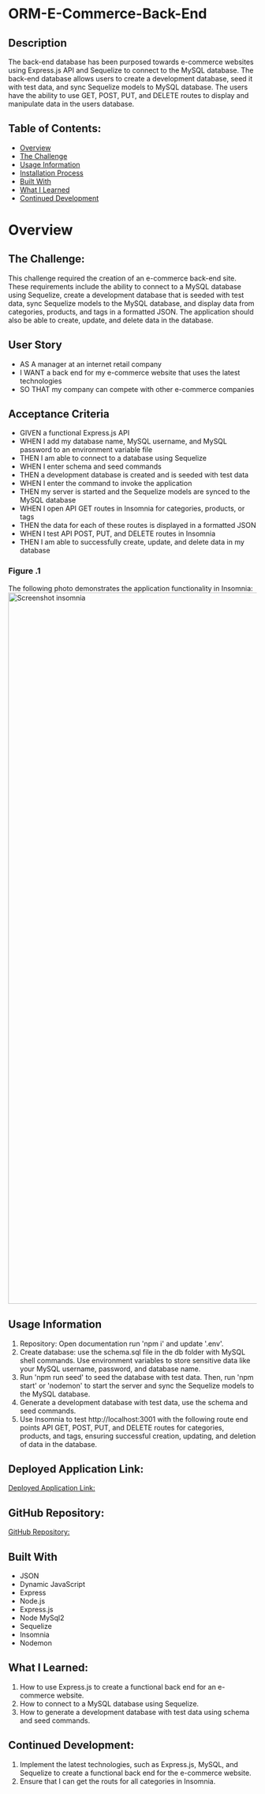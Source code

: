 # ORM-E-Commerce-Back-End

## Description
The back-end database has been purposed towards e-commerce websites using Express.js API and Sequelize to connect to the MySQL database. The back-end database allows users to create a development database, seed it with test data, and sync Sequelize models to MySQL database. The users have the ability to use GET, POST, PUT, and DELETE routes to display and manipulate data in the users database.

## Table of Contents:
- [Overview](#Overview)
- [The Challenge](#The-Challenge)
- [Usage Information](#Usage-Information)
- [Installation Process](#Installation-Process)
- [Built With](#Built-With)
- [What I Learned](#What-I-Learned)
- [Continued Development](#Continued-Development)


# Overview

## The Challenge:
This challenge required the creation of an e-commerce back-end site. These requirements include the ability to connect to a MySQL database using Sequelize, create a development database that is seeded with test data, sync Sequelize models to the MySQL database, and display data from categories, products, and tags in a formatted JSON. The application should also be able to create, update, and delete data in the database.

## User Story


* AS A manager at an internet retail company
* I WANT a back end for my e-commerce website that uses the latest technologies
* SO THAT my company can compete with other e-commerce companies


## Acceptance Criteria


* GIVEN a functional Express.js API
* WHEN I add my database name, MySQL username, and MySQL password to an environment variable file
* THEN I am able to connect to a database using Sequelize
* WHEN I enter schema and seed commands
* THEN a development database is created and is seeded with test data
* WHEN I enter the command to invoke the application
* THEN my server is started and the Sequelize models are synced to the MySQL database
* WHEN I open API GET routes in Insomnia for categories, products, or tags
* THEN the data for each of these routes is displayed in a formatted JSON
* WHEN I test API POST, PUT, and DELETE routes in Insomnia
* THEN I am able to successfully create, update, and delete data in my database


### Figure .1 

The following photo demonstrates the application functionality in Insomnia: <img width="1440" alt="Screenshot insomnia" src="https://github.com/AlexNanut/ORM-E-Commerce-Back-End/assets/108309770/81c3305b-69b5-404f-8323-83dbf997111e">




## Usage Information
1. Repository: Open documentation run 'npm i' and update '.env'.
2. Create database: use the schema.sql file in the db folder with MySQL shell commands. Use environment variables to store sensitive data like your MySQL username, password, and database name.
3. Run 'npm run seed' to seed the database with test data. Then, run 'npm start' or 'nodemon' to start the server and sync the Sequelize models to the MySQL database.
4. Generate a development database with test data, use the schema and seed commands.
5. Use Insomnia to test http://localhost:3001 with the following route end points API GET, POST, PUT, and DELETE routes for categories, products, and tags, ensuring successful creation, updating, and deletion of data in the database.

## Deployed Application Link:
[Deployed Application Link:](https://github.com/AlexNanut/ORM-E-Commerce-Back-End)

## GitHub Repository:
[GitHub Repository:](https://github.com/AlexNanut/ORM-E-Commerce-Back-End)

## Built With
- JSON
- Dynamic JavaScript
- Express
- Node.js
- Express.js
- Node MySql2
- Sequelize
- Insomnia
- Nodemon


## What I Learned:
1. How to use Express.js to create a functional back end for an e-commerce website.
2. How to connect to a MySQL database using Sequelize.
3. How to generate a development database with test data using schema and seed commands.

## Continued Development:
1. Implement the latest technologies, such as Express.js, MySQL, and Sequelize to create a functional back end for the e-commerce website.
2. Ensure that I can get the routs for all categories in Insomnia. 

